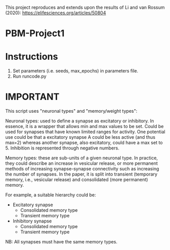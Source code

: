 This project reproduces and extends upon the results of Li and van Rossum (2020): https://elifesciences.org/articles/50804

# PBM-Project1

# Instructions
1) Set parameters (i.e. seeds, max_epochs) in parameters file.
2) Run runcode.py

# IMPORTANT
This script uses "neuronal types" and "memory/weight types":

Neuronal types: used to define a synapse as excitatory or inhibitory. In essence, it is a wrapper that allows min and max values to be set. Could be used for synapses that have known limited ranges for activity. One potential use could be that a excitatory synapse A could be less active (and thus max=2) whereas another synapse, also excitatory, could have a max set to 5. Inhibition is represented through negative numbers.

Memory types: these are sub-units of a given neuronal type. In practice, they could describe an increase in vesicular release, or more permanent methods of increasing synapse-synapse connectivity such as increasing the number of synapses. In the paper, it is split into transient (temporary memory, i.e., vesicular release) and consolidated (more permanent) memory.

For example, a suitable hierarchy could be:

 - Excitatory synapse
   - Consolidated memory type
   - Transient memory type
 - Inhibitory synapse
   - Consolidated memory type
   - Transient memory type

NB: All synapses must have the same memory types.
